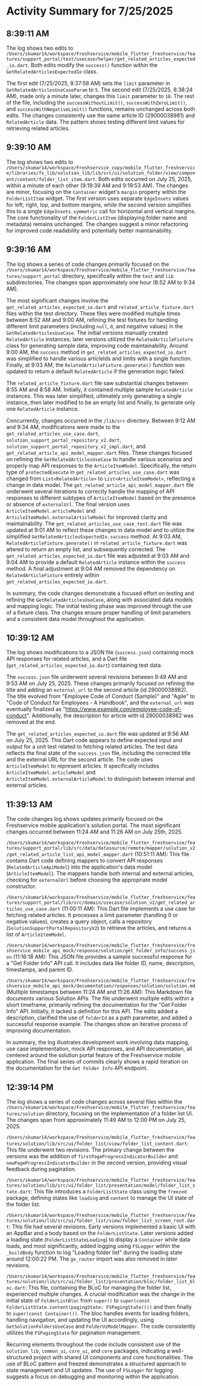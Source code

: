 # Activity Summary for 7/25/2025

## 8:39:11 AM
The log shows two edits to `/Users/skumar14/workspace/Freshservice/mobile_flutter_freshservice/features/support_portal/test/usecase/helper/get_related_articles_expected_io.dart`.  Both edits modify the `success()` function within the `GetRelatedArticlesExpectedIo` class.

The first edit (7/25/2025, 8:37:58 AM) sets the `limit` parameter in `GetRelatedArticlesUseCaseParam` to `5`. The second edit (7/25/2025, 8:38:24 AM), made only a minute later, changes this `limit` parameter to `10`.  The rest of the file, including the `successWithoutLimit()`, `successWithZeroLimit()`, and `successWithNegativeLimit()` functions, remains unchanged across both edits.  The changes consistently use the same article ID (29000038981) and  `RelatedArticle` data. The pattern shows testing different limit values for retrieving related articles.


## 9:39:10 AM
The log shows two edits to `/Users/skumar14/workspace/Freshservice_copy/mobile_flutter_freshservice/libraries/fs_lib/solution_lib/lib/src/ui/solution_folder/view/component/content/folder_list_item.dart`.  Both edits occurred on July 25, 2025, within a minute of each other (9:19:39 AM and 9:19:53 AM).  The changes are minor, focusing on the `Container` widget's `margin` property within the `FolderListItem` widget. The first version uses separate `EdgeInsets` values for left, right, top, and bottom margins, while the second version simplifies this to a single `EdgeInsets.symmetric` call for horizontal and vertical margins.  The core functionality of the `FolderListItem` (displaying folder name and metadata) remains unchanged.  The changes suggest a minor refactoring for improved code readability and potentially better maintainability.


## 9:39:16 AM
The log shows a series of code changes primarily focused on the `/Users/skumar14/workspace/Freshservice/mobile_flutter_freshservice/features/support_portal` directory, specifically within the `test` and `lib` subdirectories.  The changes span approximately one hour (8:52 AM to 9:34 AM).

The most significant changes involve the `get_related_articles_expected_io.dart` and `related_article_fixture.dart` files within the test directory.  These files were modified multiple times between 8:52 AM and 9:00 AM, refining the test fixtures for handling different limit parameters (including `null`, `0`, and negative values) in the `GetRelatedArticlesUseCase`.  The initial versions manually created `RelatedArticle` instances; later versions utilized the `RelatedArticleFixture` class for generating sample data, improving code maintainability.  Around 9:00 AM, the `success` method in `get_related_articles_expected_io.dart` was simplified to handle various articleIds and limits with a single function.  Finally, at 9:03 AM, the `RelatedArticleFixture.generate()` function was updated to return a default `RelatedArticle` if the generation logic failed.


The `related_article_fixture.dart` file saw substantial changes between 8:55 AM and 8:58 AM. Initially, it contained multiple sample `RelatedArticle` instances. This was later simplified, ultimately only generating a single instance, then later modified to be an empty list and finally, to generate only one  `RelatedArticle` instance.

Concurrently, changes occurred in the `/lib/src` directory.  Between 9:12 AM and 9:34 AM,  modifications were made to the `get_related_articles_use_case.dart`, `solution_support_portal_repository_v2.dart`, `solution_support_portal_repository_v2_impl.dart`, and `get_related_article_api_model_mapper.dart` files. These changes focused on refining the `GetRelatedArticlesUseCase` to handle various scenarios and properly map API responses to the `ArticleItemModel`. Specifically, the return type of `protectedExecute` in `get_related_articles_use_case.dart` was changed from `List<RelatedArticle>` to `List<ArticleItemModel>`, reflecting a change in data model.  The `get_related_article_api_model_mapper.dart` file underwent several iterations to correctly handle the mapping of API responses to different subtypes of `ArticleItemModel` based on the presence or absence of `externalUrl`. The final version uses `ArticleItemModel.articleModel` and `ArticleItemModel.externalArticleModel` for improved clarity and maintainability. The `get_related_articles_use_case_test.dart` file was updated at 9:01 AM to reflect these changes in data model and to utilize the simplified `GetRelatedArticlesExpectedIo.success` method.  At 9:03 AM,  `RelatedArticleFixture.generate()` in `related_article_fixture.dart` was altered to return an empty list, and subsequently corrected.  The `get_related_articles_expected_io.dart` file was adjusted at 9:03 AM and 9:04 AM to provide a default `RelatedArticle` instance within the `success` method.  A final adjustment at 9:04 AM removed the dependency on `RelatedArticleFixture` entirely within `get_related_articles_expected_io.dart`.


In summary, the code changes demonstrate a focused effort on testing and refining the `GetRelatedArticlesUseCase`, along with associated data models and mapping logic.  The initial testing phase was improved through the use of a fixture class. The changes ensure proper handling of limit parameters and a consistent data model throughout the application.


## 10:39:12 AM
The log shows modifications to a JSON file (`success.json`) containing mock API responses for related articles, and a Dart file (`get_related_articles_expected_io.dart`) containing test data.

The `success.json` file underwent several revisions between 9:49 AM and 9:53 AM on July 25, 2025.  These changes primarily focused on refining the title and adding an `external_url` to the second article (id 29000038982). The title evolved from "Employee Code of Conduct (Sample)" and "Agile" to "Code of Conduct for Employees - A Handbook", and the `external_url` was eventually finalized as "https://www.example.com/employee-code-of-conduct".  Additionally, the description for article with id 29000038982 was removed at the end.


The `get_related_articles_expected_io.dart` file was updated at 9:56 AM on July 25, 2025.  This Dart code appears to define expected input and output for a unit test related to fetching related articles. The test data reflects the final state of the `success.json` file, including the corrected title and the external URL for the second article.  The code uses  `ArticleItemModel` to represent articles.  It specifically includes  `ArticleItemModel.articleModel` and `ArticleItemModel.externalArticleModel` to distinguish between internal and external articles.


## 11:39:13 AM
The code changes log shows updates primarily focused on the Freshservice mobile application's solution portal.  The most significant changes occurred between 11:24 AM and 11:26 AM on July 25th, 2025.

`/Users/skumar14/workspace/Freshservice/mobile_flutter_freshservice/features/support_portal/lib/src/data/datasource/remote/mapper/solution_v2/get_related_article_list_api_model_mapper.dart` (10:51:11 AM): This file contains Dart code defining mappers to convert API responses (`RelatedArticleApiModel`) into the application's data model (`ArticleItemModel`).  The mappers handle both internal and external articles, checking for `externalUrl` before choosing the appropriate model constructor.

`/Users/skumar14/workspace/Freshservice/mobile_flutter_freshservice/features/support_portal/lib/src/domain/usecase/solution_v2/get_related_articles_use_case.dart` (11:00:11 AM): This Dart file implements a use case for fetching related articles.  It processes a limit parameter (handling 0 or negative values), creates a query object, calls a repository (`SolutionSupportPortalRepositoryV2`) to retrieve the articles, and returns a list of `ArticleItemModel`.

`/Users/skumar14/workspace/Freshservice/mobile_flutter_freshservice/freshservice_mobile_api_mock/response/solution/get_folder_info/success.json` (11:16:18 AM): This JSON file provides a sample successful response for a "Get Folder Info" API call. It includes data like folder ID, name, description, timestamps, and parent ID.

`/Users/skumar14/workspace/Freshservice/mobile_flutter_freshservice/freshservice_mobile_api_mock/documentation/responses/solution/solution.md` (Multiple timestamps between 11:24 AM and 11:26 AM): This Markdown file documents various Solution APIs.  The file underwent multiple edits within a short timeframe, primarily refining the documentation for the "Get Folder Info" API. Initially, it lacked a definition for this API.  The edits added a description, clarified the use of `folderId` as a path parameter, and added a successful response example.  The changes show an iterative process of improving documentation.

In summary, the log illustrates development work involving data mapping, use case implementation, mock API responses, and API documentation, all centered around the solution portal feature of the Freshservice mobile application. The final series of commits clearly shows a rapid iteration on the documentation for the `Get Folder Info` API endpoint.


## 12:39:14 PM
The log shows a series of code changes across several files within the `/Users/skumar14/workspace/Freshservice/mobile_flutter_freshservice/features/solution` directory, focusing on the implementation of a folder list UI.  The changes span from approximately 11:49 AM to 12:00 PM on July 25, 2025.


`/Users/skumar14/workspace/Freshservice/mobile_flutter_freshservice/features/solution/lib/src/ui/folder_list/view/folder_list_content.dart`: This file underwent two revisions. The primary change between the versions was the addition of `firstPageProgressIndicatorBuilder` and `newPageProgressIndicatorBuilder` in the second version, providing visual feedback during pagination.


`/Users/skumar14/workspace/Freshservice/mobile_flutter_freshservice/features/solution/lib/src/ui/folder_list/presentation/model/folder_list_state.dart`: This file introduces a `FolderListState` class using the `freezed` package, defining states like `loading` and `content` to manage the UI state of the folder list.


`/Users/skumar14/workspace/Freshservice/mobile_flutter_freshservice/features/solution/lib/src/ui/folder_list/view/folder_list_screen_root.dart`: This file had several revisions. Early versions implemented a basic UI with an AppBar and a body based on the `FolderListState`.  Later versions added a loading state (`FolderListStateLoading`) to display a `Container` while data loads, and most significantly, added logging using `FSLogger` within the `_buildBody` function to log "Loading folder list" during the loading state around 12:00:22 PM.  The `go_router` import was also removed in later revisions.


`/Users/skumar14/workspace/Freshservice/mobile_flutter_freshservice/features/solution/lib/src/ui/folder_list/presentation/bloc/folder_list_bloc.dart`: This file, containing the BLoC for managing the folder list, experienced multiple changes.  A crucial modification was the change in the initial state of `FolderListBloc` from `super()` to `super(const FolderListState.content(pagingState: FSPagingState()))` and then finally to `super(const Container())`.  The bloc handles events for loading folders, handling navigation, and updating the UI accordingly, using `GetSolutionFoldersUseCase` and `FolderUiModelMapper`.  The code consistently utilizes the `FSPagingState` for pagination management.

Recurring elements throughout the code include consistent use of the `solution_lib`, `common_ui`, `core_ui`, and `core` packages, indicating a well-structured project with shared UI components and core functionalities.  The use of BLoC pattern and freezed demonstrates a structured approach to state management and UI updates. The use of `FSLogger` for logging suggests a focus on debugging and monitoring within the application.
